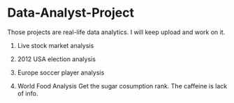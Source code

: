 # Data-Analyst-Project

Those projects are real-life data analytics. 
I will keep upload and work on it.

  1) Live stock market analysis 
  
  
  2) 2012 USA election analysis 
  
  
  
  3) Europe soccer player analysis 
  
  
  
  
  4) World Food Analysis
      Get the sugar cosumption rank. The caffeine is lack of info.
  
  
  
